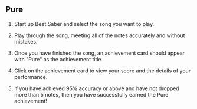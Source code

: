 ## Pure

1. Start up Beat Saber and select the song you want to play.

2. Play through the song, meeting all of the notes accurately and without mistakes.

3. Once you have finished the song, an achievement card should appear with "Pure" as the achievement title.

4. Click on the achievement card to view your score and the details of your performance.

5. If you have achieved 95% accuracy or above and have not dropped more than 5 notes, then you have successfully earned the Pure achievement!